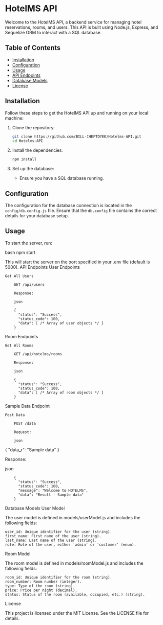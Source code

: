 # HotelMS API

Welcome to the HotelMS API, a backend service for managing hotel reservations, rooms, and users. This API is built using Node.js, Express, and Sequelize ORM to interact with a SQL database.

## Table of Contents

- [Installation](#installation)
- [Configuration](#configuration)
- [Usage](#usage)
- [API Endpoints](#api-endpoints)
- [Database Models](#database-models)
- [License](#license)

## Installation

Follow these steps to get the HotelMS API up and running on your local machine:

1. Clone the repository:

    ```bash
    git clone https://github.com/BILL-CHEPTOYEK/Hotelms-API.git
    cd Hotelms-API
    ```

2. Install the dependencies:

    ```bash
    npm install
    ```

3. Set up the database:
   - Ensure you have a SQL database running.
   

## Configuration

The configuration for the database connection is located in the `config/db.config.js` file. Ensure that the `db.config` file contains the correct details for your database setup.

## Usage

To start the server, run:

bash
npm start

This will start the server on the port specified in your .env file (default is 5000).
API Endpoints
User Endpoints

    Get All Users

        GET /api/users

        Response:

        json

        {
          "status": "Success",
          "status_code": 100,
          "data": [ /* Array of user objects */ ]
        }

Room Endpoints

    Get All Rooms

        GET /api/hotelms/rooms

        Response:

        json

        {
          "status": "Success",
          "status_code": 100,
          "data": [ /* Array of room objects */ ]
        }

Sample Data Endpoint

    Post Data

        POST /data

        Request:

        json

{
  "data_r": "Sample data"
}

Response:

json

        {
          "status": "Success",
          "status_code": 100,
          "message": "Welcome to HOTELMS",
          "data": "Result - Sample data"
        }

Database Models
User Model

The user model is defined in models/userModel.js and includes the following fields:

    user_id: Unique identifier for the user (string).
    first_name: First name of the user (string).
    last_name: Last name of the user (string).
    role: Role of the user, either 'admin' or 'customer' (enum).

Room Model

The room model is defined in models/roomModel.js and includes the following fields:

    room_id: Unique identifier for the room (string).
    room_number: Room number (integer).
    type: Type of the room (string).
    price: Price per night (decimal).
    status: Status of the room (available, occupied, etc.) (string).

License

This project is licensed under the MIT License. See the LICENSE file for details.
